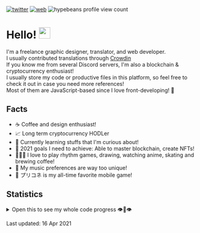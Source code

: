 [![twitter](http://img.shields.io/badge/-hypebeans-1ca0f1?style=flat-square&logo=twitter&logoColor=1da1f2&labelColor=e1e4e8&color=191919&link=https://twitter.com/hypebeans)](https://twitter.com/hypebeans)  [![web](https://img.shields.io/badge/-https://linktr.ee/hypebeans-1ca0f1?style=flat-square&logo=Discover&logoColor=ff6000&labelColor=e1e4e8&color=191919&link=https://linktr.ee/hypebeans)](https://linktr.ee/hypebeans)
![hypebeans profile view count](https://komarev.com/ghpvc/?username=hypebeans&color=191919&labelColor=fdfdfd)

# Hello! <img src="https://raw.githubusercontent.com/MartinHeinz/MartinHeinz/master/wave.gif" width="30px">

I'm a freelance graphic designer, translator, and web developer.<br>
I usually contributed translations through [Crowdin](https://crowdin.com/profile/hypebeans)<br>
If you know me from several Discord servers, I'm also a blockchain & cryptocurrency enthusiast!<br>
I usually store my code or productive files in this platform, so feel free to check it out in case you need more references!<br>
Most of them are JavaScript-based since I love front-developing! 🤗

## Facts
- ☕️  Coffee and design enthusiast!
- 📈  Long term cryptocurrency HODLer
- 🌱  Currently learning stuffs that I'm curious about!
- 💪  2021 goals I need to achieve: Able to master blockchain, create NFTs!
- 👨🏻‍💻  I love to play rhythm games, drawing, watching anime, skating and brewing coffee!
- 🎵  My music preferences are way too unique!
- 👑  プリコネ is my all-time favorite mobile game!

## Statistics
<details>
<summary>Open this to see my whole code progress 👁👄👁</summary>
<a href="https://github.com/hypebeans">
<img align="center" src="https://github-readme-stats.vercel.app/api?username=hypebeans&show_icons=true&text_color=fdfdfd&icon_color=fdfdfd&bg_color=191919&hide_title=true" alt="github stats for hypebeans" />
</a>
<a href="https://github.com/hypebeans">
<img align="center" src="https://github-readme-stats.vercel.app/api/top-langs/?username=hypebeans&hide=java,html&&text_color=fdfdfd&icon_color=fdfdfd&bg_color=191919&hide_title=true" alt="github repository stats for hypebeans" />
</a>
</details>

<italic>Last updated: 16 Apr 2021</italic>
